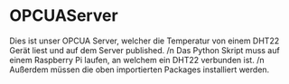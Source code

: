 # OPCUAServer

Dies ist unser OPCUA Server, welcher die Temperatur von einem DHT22 Gerät liest und auf dem Server published. /n
Das Python Skript muss auf einem Raspberry Pi laufen, an welchem ein DHT22 verbunden ist. /n
Außerdem müssen die oben importierten Packages installiert werden.
